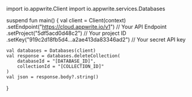 import io.appwrite.Client
import io.appwrite.services.Databases

suspend fun main() {
    val client = Client(context)
      .setEndpoint("https://cloud.appwrite.io/v1") // Your API Endpoint
      .setProject("5df5acd0d48c2") // Your project ID
      .setKey("919c2d18fb5d4...a2ae413da83346ad2") // Your secret API key

    val databases = Databases(client)
    val response = databases.deleteCollection(
        databaseId = "[DATABASE_ID]",
        collectionId = "[COLLECTION_ID]"
    )
    val json = response.body?.string()
}